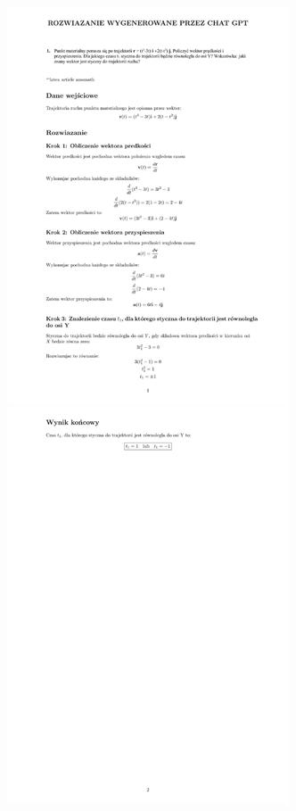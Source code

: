 <p align="center">
 <picture>
    <img src="./resources/solution_0.png" alt="task 0" width="550">
 </picture>
 <picture>
    <img src="./resources/solution_1.png" alt="task 1" width="550">
 </picture>
</p>